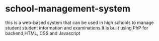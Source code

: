 # school-management-system
this is a web-based system that can be used in high schools to manage student student information and examinations.It is built using PhP for backend,HTML, CSS and Javascript
